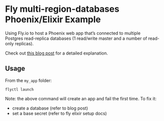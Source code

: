 # Fly multi-region-databases Phoenix/Elixir Example

Using Fly.io to host a Phoenix web app that’s connected to multiple Postgres read-replica databases (1 read/write master and a number of read-only replicas).

Check out [this blog post](https://nathanwillson.com/blog/posts/2021-09-25-fly-multi-db/) for a detailed explanation.

## Usage

From the `my_app` folder:

```
flyctl launch
```

Note: the above command will create an app and fail the first time. To fix it:
* create a database (refer to blog post)
* set a base secret (refer to fly elixir setup docs)



